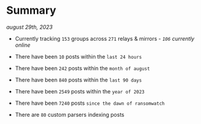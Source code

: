 
# Summary
_august 29th, 2023_

- Currently tracking `153` groups across `271` relays & mirrors - _`106` currently online_

- There have been `10` posts within the `last 24 hours`

- There have been `242` posts within the `month of august`

- There have been `840` posts within the `last 90 days`

- There have been `2549` posts within the `year of 2023`

- There have been `7240` posts `since the dawn of ransomwatch`

- There are `80` custom parsers indexing posts
